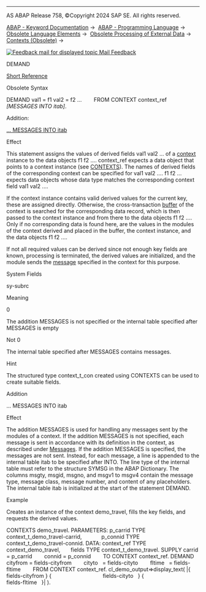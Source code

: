  

* * *

AS ABAP Release 758, ©Copyright 2024 SAP SE. All rights reserved.

[ABAP - Keyword Documentation](javascript:call_link\('abenabap.htm'\)) →  [ABAP - Programming Language](javascript:call_link\('abenabap_reference.htm'\)) →  [Obsolete Language Elements](javascript:call_link\('abenabap_obsolete.htm'\)) →  [Obsolete Processing of External Data](javascript:call_link\('abendata_storage_obsolete.htm'\)) →  [Contexts (Obsolete)](javascript:call_link\('abencontext.htm'\)) → 

 [![](Mail.gif?object=Mail.gif "Feedback mail for displayed topic") Mail Feedback](mailto:f1_help@sap.com?subject=Feedback%20on%20ABAP%20Documentation&body=Document:%20DEMAND%2C%20ABAPDEMAND%2C%20758%0D%0A%0D%0AError:%0D%0A%0D%0A%0D%0A%0D%0ASuggestion%20for%20improvement:)

DEMAND

[Short Reference](javascript:call_link\('abapdemand_shortref.htm'\))

Obsolete Syntax

DEMAND val1 = f1 val2 = f2 ...
       FROM CONTEXT context\_ref
       *\[*MESSAGES INTO itab*\]*.

Addition:

[... MESSAGES INTO itab](#!ABAP_ONE_ADD@1@)

Effect

This statement assigns the values of derived fields val1 val2 ... of a [context](javascript:call_link\('abencontext_glosry.htm'\) "Glossary Entry") instance to the data objects f1 f2 .... context\_ref expects a data object that points to a context instance (see [CONTEXTS](javascript:call_link\('abapcontexts.htm'\))). The names of derived fields of the corresponding context can be specified for val1 val2 .... f1 f2 ... expects data objects whose data type matches the corresponding context field val1 val2 ....

If the context instance contains valid derived values for the current key, these are assigned directly. Otherwise, the cross-transaction [buffer](javascript:call_link\('abencontext_buffer.htm'\)) of the context is searched for the corresponding data record, which is then passed to the context instance and from there to the data objects f1 f2 .... Only if no corresponding data is found here, are the values in the modules of the context derived and placed in the buffer, the context instance, and the data objects f1 f2 ....

If not all required values can be derived since not enough key fields are known, processing is terminated, the derived values are initialized, and the module sends the [message](javascript:call_link\('abenmessage_glosry.htm'\) "Glossary Entry") specified in the context for this purpose.

System Fields

sy-subrc

Meaning

0

The addition MESSAGES is not specified or the internal table specified after MESSAGES is empty

Not 0

The internal table specified after MESSAGES contains messages.

Hint

The structured type context\_t\_con created using CONTEXTS can be used to create suitable fields.

Addition   

... MESSAGES INTO itab

Effect

The addition MESSAGES is used for handling any messages sent by the modules of a context. If the addition MESSAGES is not specified, each message is sent in accordance with its definition in the context, as described under [Messages](javascript:call_link\('abenabap_messages.htm'\)). If the addition MESSAGES is specified, the messages are not sent. Instead, for each message, a line is appended to the internal table itab to be specified after INTO. The line type of the internal table must refer to the structure SYMSG in the ABAP Dictionary. The columns msgty, msgid, msgno, and msgv1 to msgv4 contain the message type, message class, message number, and content of any placeholders. The internal table itab is initialized at the start of the statement DEMAND.

Example

Creates an instance of the context demo\_travel, fills the key fields, and requests the derived values.

CONTEXTS demo\_travel.
PARAMETERS: p\_carrid TYPE context\_t\_demo\_travel-carrid,
            p\_connid TYPE context\_t\_demo\_travel-connid.
DATA: context\_ref TYPE context\_demo\_travel,
      fields TYPE context\_t\_demo\_travel.
SUPPLY carrid = p\_carrid
       connid = p\_connid
       TO CONTEXT context\_ref.
DEMAND cityfrom = fields-cityfrom
       cityto   = fields-cityto
       fltime   = fields-fltime
       FROM CONTEXT context\_ref.
cl\_demo\_output=>display\_text( |{ fields-cityfrom } {
                                 fields-cityto   } {
                                 fields-fltime   }| ).